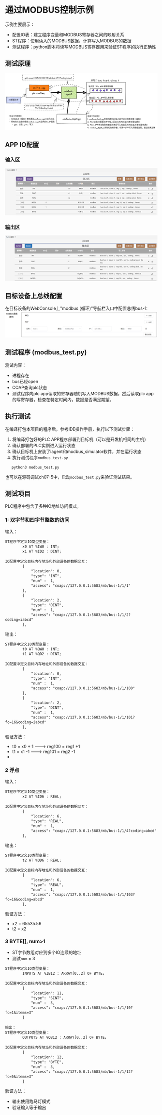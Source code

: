 # 通过MODBUS控制示例
示例主要展示：
-	配置IO表：建立程序变量和MODBUS寄存器之间的映射关系
-	ST程序：使用读入的MODBUS数据，计算写入MODBUS的数据
-	测试程序：python脚本将读写MODBUS寄存器用来验证ST程序的执行正确性


## 测试原理
![](./doc/workflow.excalidraw.png)


## APP IO配置
### 输入区
![](./doc/imgs/io_input.png)

### 输出区
![](./doc/imgs/io_output.png)

## 目标设备上总线配置
在目标设备的WebConsole上"modbus (循环)"导航栏入口中配置总线bus-1:  
![](./doc/imgs/bus_cfg.png)


## 测试程序 (modbus_test.py)
测试内容：
- 进程存在
- bus已经open
- COAP查询plc状态
- 测试程序向plc app读取的寄存器随机写入MODBUS数据，然后读取plc app的写寄存器，检查在特定时间内，数据是否满足期望。

## 执行测试
在编译打包本项目的程序后，参考IDE操作手册，执行以下测试步骤：
1. 将编译打包好的PLC APP程序部署到目标机（可以是开发机相同的主机）
2. 确认部署的PLC实例进入运行状态
3. 确认目标机上安装了iagent和modbus_simulator软件，并在运行状态
4. 执行测试程序`modbus_test.py`
```
   python3 modbus_test.py
```

也可以在源码调试ch07-5中，启动`modbus_test.py`来验证测试结果。

## 测试项目
PLC程序中包含了多种IO地址访问模式。


### 1: 双字节和四字节整数的访问
输入：
```
ST程序中定义IO类型变量：
        x0 AT %IW0 : INT;
        x1 AT %ID2 : DINT;

IO配置中定义目标内存地址和外部设备的数据交互：
        {
            "location": 0,
            "type": "INT",
            "num" :  1,
            "access": "coap://127.0.0.1:5683/mb/bus-1/1/1"
        },
        {
            "location": 2,
            "type": "DINT",
            "num" :  1,
            "access": "coap://127.0.0.1:5683/mb/bus-1/1/2?coding=iabcd"
        },

```

输出：
```
ST程序中定义IO类型变量：
        t0 AT %QW0 : INT;
        t1 AT %QD2 : DINT;

IO配置中定义目标内存地址和外部设备的数据交互：
        {
            "location": 0,
            "type": "INT",
            "num" :  1,
            "access": "coap://127.0.0.1:5683/mb/bus-1/1/100"
        },
        {
            "location": 2,
            "type": "DINT",
            "num" :  1,
            "access": "coap://127.0.0.1:5683/mb/bus-1/1/101?fc=16&coding=iabcd"
        },

```

验证方法：

- t0 = x0 + 1 ---> reg100 = reg1 +1
- t1 = x1 -1  ---> reg101 = reg2 -1
- 

### 2 浮点
输入：

```
ST程序中定义IO类型变量：
        x2 AT %ID6 : REAL;

IO配置中定义目标内存地址和外部设备的数据交互：
        {
            "location": 6,
            "type": "REAL",
            "num" :  1,
            "access": "coap://127.0.0.1:5683/mb/bus-1/1/4?coding=abcd"
        },

```


输出：
```
ST程序中定义IO类型变量：
        t2 AT %QD6 : REAL;

IO配置中定义目标内存地址和外部设备的数据交互：
        {
            "location": 6,
            "type": "REAL",
            "num" :  1,
            "access": "coap://127.0.0.1:5683/mb/bus-1/1/103?fc=16&coding=abcd"
        },
```
验证方法：
  - x2 = 65535.56
  - t2 = x2 

### 3 BYTE[], num>1

- ST字节数组对应到多个IO连续的地址
- 测试`num` = 3
```
ST程序中定义IO类型变量：
        INPUTS AT %IB12 : ARRAY[0..2] OF BYTE;

IO配置中定义目标内存地址和外部设备的数据交互：
        {
            "location": 11,
            "type": "SINT",
            "num" :  3,
            "access": "coap://127.0.0.1:5683/mb/bus-1/1/10?fc=1&items=3"
        }

输出：  
ST程序中定义IO类型变量：
        OUTPUTS AT %QB12 : ARRAY[0..2] OF BYTE;

IO配置中定义目标内存地址和外部设备的数据交互：
        {
            "location": 12,
            "type": "BYTE",
            "num" :  3,
            "access": "coap://127.0.0.1:5683/mb/bus-1/1/12?fc=5&items=3"
        }
```

验证方法：
- 输出使用跑马灯模式
- 验证输入等于输出